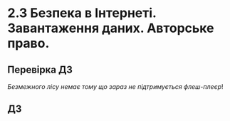 # 2.3 Безпека в Інтернеті. Завантаження даних. Авторське право.


## Перевірка ДЗ
*Безмежного лісу немає тому що зараз не підтримується флеш-плеєр*!


## ДЗ
 